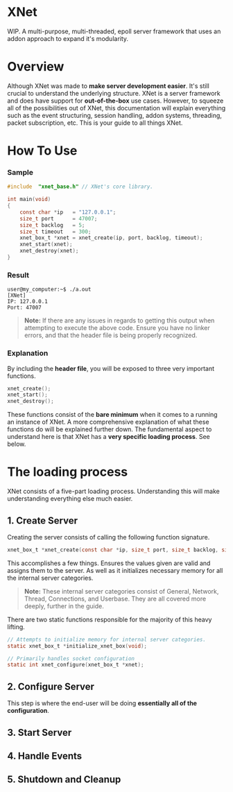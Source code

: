 # XNet

WIP. A multi-purpose, multi-threaded, epoll server framework that uses an addon approach to expand it's modularity.


# Overview

Although XNet was made to **make server development easier**. It's still crucial to understand the underlying structure. XNet is a server framework and does have support for **out-of-the-box** use cases. However, to squeeze all of the possibilities out of XNet, this documentation will explain everything such as the event structuring, session handling, addon systems, threading, packet subscription, etc. This is your guide to all things XNet.

# How To Use

### Sample
```c
#include  "xnet_base.h" // XNet's core library.

int main(void)
{
	const char *ip   = "127.0.0.1";
	size_t port      = 47007;
	size_t backlog   = 5;
	size_t timeout   = 300;
	xnet_box_t *xnet = xnet_create(ip, port, backlog, timeout);
	xnet_start(xnet);
	xnet_destroy(xnet);
}
```

### Result
```
user@my_computer:~$ ./a.out
[XNet]
IP: 127.0.0.1
Port: 47007
```
> **Note:** If there are any issues in regards to getting this output when attempting to execute the above code. Ensure you have no linker errors, and that the header file is being properly recognized.

### Explanation
By including the **header file**, you will be exposed to three very important functions.
```c
xnet_create();
xnet_start();
xnet_destroy();
```
These functions consist of the **bare minimum** when it comes to a running an instance of XNet. A more comprehensive explanation of what these functions do will be explained further down. The fundamental aspect to understand here is that XNet has a **very specific loading process**. See below.

# The loading process

XNet consists of a five-part loading process. Understanding this will make understanding everything else much easier.

## 1. Create Server
Creating the server consists of calling the following function signature.
```c
xnet_box_t *xnet_create(const char *ip, size_t port, size_t backlog, size_t timeout);
```
This accomplishes a few things. Ensures the values given are valid and assigns them to the server. As well as it initializes necessary memory for all the internal server categories.
> **Note:** These internal server categories consist of General, Network, Thread, Connections, and Userbase. They are all covered more deeply, further in the guide.

There are two static functions responsible for the majority of this heavy lifting.
```c
// Attempts to initialize memory for internal server categories.
static xnet_box_t *initialize_xnet_box(void);
```
```c
// Primarily handles socket configuration
static int xnet_configure(xnet_box_t *xnet);
```


## 2. Configure Server
This step is where the end-user will be doing **essentially all of the configuration**.

## 3. Start Server



## 4. Handle  Events



## 5. Shutdown and Cleanup